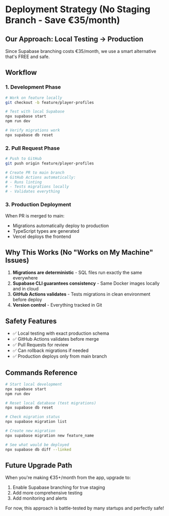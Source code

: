 # Deployment Strategy (No Staging Branch - Save €35/month)

## Our Approach: Local Testing → Production

Since Supabase branching costs €35/month, we use a smart alternative that's FREE and safe.

## Workflow

### 1. Development Phase
```bash
# Work on feature locally
git checkout -b feature/player-profiles

# Test with local Supabase
npx supabase start
npm run dev

# Verify migrations work
npx supabase db reset
```

### 2. Pull Request Phase
```bash
# Push to GitHub
git push origin feature/player-profiles

# Create PR to main branch
# GitHub Actions automatically:
# - Runs linting
# - Tests migrations locally
# - Validates everything
```

### 3. Production Deployment
When PR is merged to main:
- Migrations automatically deploy to production
- TypeScript types are generated
- Vercel deploys the frontend

## Why This Works (No "Works on My Machine" Issues)

1. **Migrations are deterministic** - SQL files run exactly the same everywhere
2. **Supabase CLI guarantees consistency** - Same Docker images locally and in cloud
3. **GitHub Actions validates** - Tests migrations in clean environment before deploy
4. **Version control** - Everything tracked in Git

## Safety Features

- ✅ Local testing with exact production schema
- ✅ GitHub Actions validates before merge
- ✅ Pull Requests for review
- ✅ Can rollback migrations if needed
- ✅ Production deploys only from main branch

## Commands Reference

```bash
# Start local development
npx supabase start
npm run dev

# Reset local database (test migrations)
npx supabase db reset

# Check migration status
npx supabase migration list

# Create new migration
npx supabase migration new feature_name

# See what would be deployed
npx supabase db diff --linked
```

## Future Upgrade Path

When you're making €35+/month from the app, upgrade to:
1. Enable Supabase branching for true staging
2. Add more comprehensive testing
3. Add monitoring and alerts

For now, this approach is battle-tested by many startups and perfectly safe!